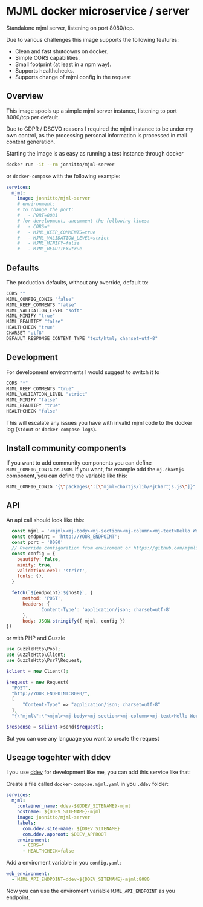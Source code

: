 # MJML docker microservice / server

Standalone mjml server, listening on port 8080/tcp.

Due to various challenges this image supports the following features:

- Clean and fast shutdowns on docker.
- Simple CORS capabilities.
- Small footprint (at least in a npm way).
- Supports healthchecks.
- Supports change of mjml config in the request

## Overview

This image spools up a simple mjml server instance, listening to port 8080/tcp per default.

Due to GDPR / DSGVO reasons I required the mjml instance to be under my own control, as the processing personal information is processed in mail content generation.

Starting the image is as easy as running a test instance through docker

```sh
docker run -it --rm jonnitto/mjml-server
```

or `docker-compose` with the following example:

```yml
services:
  mjml:
    image: jonnitto/mjml-server
    # environment:
    # to change the port:
    #   - PORT=8081
    # for development, uncomment the following lines:
    #   - CORS=*
    #   - MJML_KEEP_COMMENTS=true
    #   - MJML_VALIDATION_LEVEL=strict
    #   - MJML_MINIFY=false
    #   - MJML_BEAUTIFY=true
```

## Defaults

The production defaults, without any override, default to:

```sh
CORS ""
MJML_CONFIG_CONIG "false"
MJML_KEEP_COMMENTS "false"
MJML_VALIDATION_LEVEL "soft"
MJML_MINIFY "true"
MJML_BEAUTIFY "false"
HEALTHCHECK "true"
CHARSET "utf8"
DEFAULT_RESPONSE_CONTENT_TYPE "text/html; charset=utf-8"
```

## Development

For development environments I would suggest to switch it to

```sh
CORS "*"
MJML_KEEP_COMMENTS "true"
MJML_VALIDATION_LEVEL "strict"
MJML_MINIFY "false"
MJML_BEAUTIFY "true"
HEALTHCHECK "false"
```

This will escalate any issues you have with invalid mjml code to the docker log (`stdout` or `docker-compose logs`).

## Install community components

If you want to add community components you can define `MJML_CONFIG_CONIG` as `JSON`. If you want, for example add the
`mj-chartjs` component, you can define the variable like this:

```sh
MJML_CONFIG_CONIG "{\"packages\":[\"mjml-chartjs/lib/MjChartjs.js\"]}"
```

## API

An api call should look like this:

```js
  const mjml = '<mjml><mj-body><mj-section><mj-column><mj-text>Hello World</mj-text></mj-column></mj-section></mj-body></mjml>';
  const endpoint = 'http://YOUR_ENDPOINT';
  const port = '8080'
  // Override configuration from enviroment or https://github.com/mjmlio/mjml/blob/master/packages/mjml-core/src/index.js#L101-L124
  const config = {
    beautify: false,
    minify: true,
    validationLevel: 'strict',
    fonts: {},
  }

  fetch(`${endpoint}:${host}`, {
      method: 'POST',
      headers: {
            'Content-Type': 'application/json; charset=utf-8'
      },
      body: JSON.stringify({ mjml, config })
})
```

or with PHP and Guzzle

```php
use GuzzleHttp\Pool;
use GuzzleHttp\Client;
use GuzzleHttp\Psr7\Request;

$client = new Client();

$request = new Request(
  "POST",
  "http://YOUR_ENDPOINT:8080/",
  [
      "Content-Type" => "application/json; charset=utf-8"
  ],
  "{\"mjml\":\"<mjml><mj-body><mj-section><mj-column><mj-text>Hello World</mj-text></mj-column></mj-section></mj-body></mjml>\",\"config\":{\"fonts\":{},\"validationLevel\":\"strict\",\"keepComments\":false,\"beautify\":false,\"minify\":false}}");

$response = $client->send($request);
```

But you can use any language you want to create the request

## Useage togehter with ddev

I you use [ddev](https://ddev.com) for development like me, you can add this service like that:

Create a file called `docker-compose.mjml.yaml` in you `.ddev` folder:

```yaml
services:
  mjml:
    container_name: ddev-${DDEV_SITENAME}-mjml
    hostname: ${DDEV_SITENAME}-mjml
    image: jonnitto/mjml-server
    labels:
      com.ddev.site-name: ${DDEV_SITENAME}
      com.ddev.approot: $DDEV_APPROOT
    environment:
      - CORS=*
      - HEALTHCHECK=false
```

Add a enviroment variable in you `config.yaml`:

```yaml
web_environment:
  - MJML_API_ENDPOINT=ddev-${DDEV_SITENAME}-mjml:8080
```

Now you can use the enviroment variable `MJML_API_ENDPOINT` as you endpoint.
